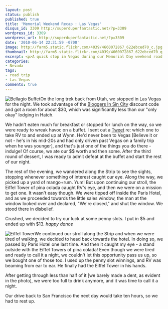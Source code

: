 ```yaml
---
layout: post
status: publish
published: true
title: 'Memorial Weekend Recap : Las Vegas'
disqus_id: 3309 http://superduperfantastic.net/?p=3309
wordpress_id: 3309
wordpress_url: http://superduperfantastic.net/?p=3309
date: '2010-06-14 22:31:59 -0700'
image: http://farm5.static.flickr.com/4039/4660072867_622ebced70_c.jpg
thumbnail: http://farm5.static.flickr.com/4039/4660072867_622ebced70_q.jpg
excerpt: <p>A quick stop in Vegas during our Memorial Day weekend road trip to southern Utah.</p>
categories:
- Nevada
tags:
- road trip
- Las Vegas
comments: true
---
```

![](http://farm5.static.flickr.com/4039/4660072867_622ebced70_m.jpg "Bellagio Buffet")On the long trek back from Utah, we stopped in Las Vegas for the night. We took advantage of the [Bloggers In Sin City](http://www.bloggersinsincity.com/) discount code and got a room for about $30, which was significantly less than our "only okay" lodging in Hatch.

We hadn't eaten much for breakfast or stopped for lunch on the way, so we were ready to wreak havoc on a buffet. I sent out a [Tweet](http://twitter.com/suki) re: which one to take RV to and ended up at Wynn. He'd never been to Vegas [Believe it or not - he's in his mid-20s and had only driven past Vegas on a family trip when he was younger], and that's just one of the things you do there - indulge! Of course, we ate our $$ worth and then some. After the third round of dessert, I was ready to admit defeat at the buffet and start the rest of our night.

The rest of the evening, we wandered along the Strip to see the sights, stopping whenever something of interest caught our eye. Along the way, we picked up a yard of mango+rum. Yum! But upon continuing our stroll, the Eiffel Tower of pina colada caught RV's eye, and then we were on a mission to get one. It wasn't easy though. We were tipped off inside the Paris Hotel, and as we proceeded towards the little sales window, the man at the window looked over and declared, "We're closed," and shut the window. We stood there in disbelief.

Crushed, we decided to try our luck at some penny slots. I put in $5 and ended up with $13. *happy dance*

![](http://farm5.static.flickr.com/4014/4665754224_86daa4064a_m.jpg "Eiffel Tower")We continued our stroll along the Strip and when we were tired of walking, we decided to head back towards the hotel. In doing so, we passed by Paris Hotel one last time. And then it caught my eye - a stand outside with the Eiffel Towers of pina colada! Even though we were tired and ready to call it a night, we couldn't let this opportunity pass us up, so we bought one of those too. I used up the penny slot winnings, and RV was beaming from ear to ear. He finally had the Eiffel Tower in his hands.

After getting through less than half of it [we barely made a dent, as evident in the photo], we were too full to drink anymore, and it was time to call it a night.

Our drive back to San Francisco the next day would take ten hours, so we had to rest up.